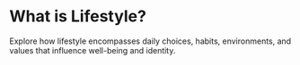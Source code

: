 # What is Lifestyle?

Explore how lifestyle encompasses daily choices, habits, environments, and values that influence well-being and identity.